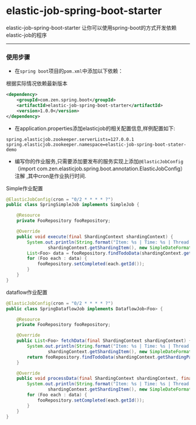  elastic-job-spring-boot-starter
===================================
 elastic-job-spring-boot-starter
让你可以使用spring-boot的方式开发依赖elastic-job的程序

*****

### 使用步骤

* 在`spring boot`项目的`pom.xml`中添加以下依赖：

根据实际情况依赖最新版本
```xml
<dependency>
    <groupId>com.zen.spring.boot</groupId>
    <artifactId>elastic-job-spring-boot-starter</artifactId>
    <version>1.0.0</version>
</dependency>
```

* 在application.properties添加elasticjob的相关配置信息,样例配置如下:

```properties
spring.elasticjob.zookeeper.serverLists=127.0.0.1
spring.elasticjob.zookeeper.namespace=elastic-job-spring-boot-stater-demo
```

* 编写你的作业服务,只需要添加要发布的服务实现上添加`@ElasticJobConfig`（import com.zen.elasticjob.spring.boot.annotation.ElasticJobConfig）注解 ,其中cron是作业执行时间.

Simple作业配置
```java
@ElasticJobConfig(cron = "0/2 * * * * ?")
public class SpringSimpleJob implements SimpleJob {

    @Resource
    private FooRepository fooRepository;

    @Override
    public void execute(final ShardingContext shardingContext) {
        System.out.println(String.format("Item: %s | Time: %s | Thread: %s | %s",
                shardingContext.getShardingItem(), new SimpleDateFormat("HH:mm:ss").format(new Date()), Thread.currentThread().getId(), "SIMPLE"));
        List<Foo> data = fooRepository.findTodoData(shardingContext.getShardingParameter(), 10);
        for (Foo each : data) {
            fooRepository.setCompleted(each.getId());
        }
    }
}
```

dataflow作业配置
```java
@ElasticJobConfig(cron = "0/2 * * * * ?")
public class SpringDataflowJob implements DataflowJob<Foo> {

    @Resource
    private FooRepository fooRepository;

    @Override
    public List<Foo> fetchData(final ShardingContext shardingContext) {
        System.out.println(String.format("Item: %s | Time: %s | Thread: %s | %s",
                shardingContext.getShardingItem(), new SimpleDateFormat("HH:mm:ss").format(new Date()), Thread.currentThread().getId(), "DATAFLOW FETCH"));
        return fooRepository.findTodoData(shardingContext.getShardingParameter(), 10);
    }

    @Override
    public void processData(final ShardingContext shardingContext, final List<Foo> data) {
        System.out.println(String.format("Item: %s | Time: %s | Thread: %s | %s",
                shardingContext.getShardingItem(), new SimpleDateFormat("HH:mm:ss").format(new Date()), Thread.currentThread().getId(), "DATAFLOW PROCESS"));
        for (Foo each : data) {
            fooRepository.setCompleted(each.getId());
        }
    }
}
```